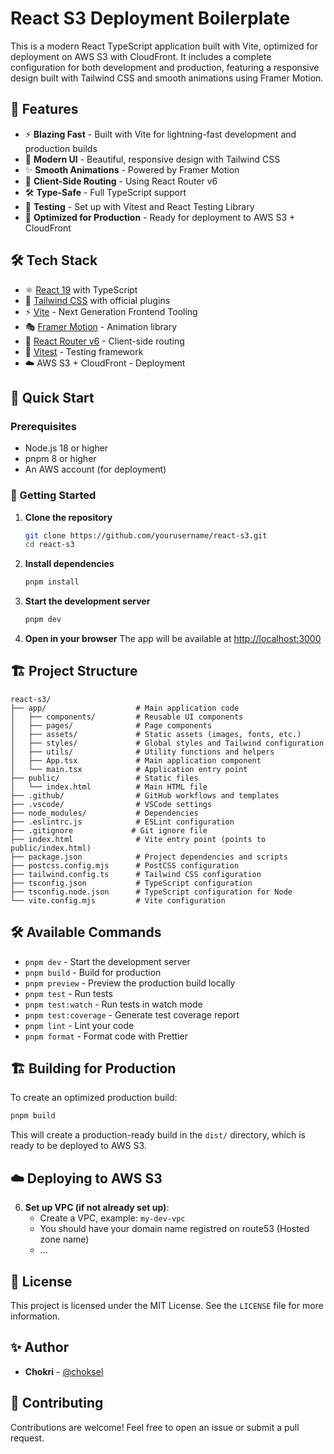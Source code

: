 # React S3 Deployment Boilerplate

This is a modern React TypeScript application built with Vite, optimized for deployment on AWS S3 with CloudFront. It includes a complete configuration for both development and production, featuring a responsive design built with Tailwind CSS and smooth animations using Framer Motion.

## 🚀 Features

- ⚡ **Blazing Fast** - Built with Vite for lightning-fast development and production builds
- 🎨 **Modern UI** - Beautiful, responsive design with Tailwind CSS
- ✨ **Smooth Animations** - Powered by Framer Motion
- 🔄 **Client-Side Routing** - Using React Router v6
- 🛠 **Type-Safe** - Full TypeScript support
- 🧪 **Testing** - Set up with Vitest and React Testing Library
- 🚀 **Optimized for Production** - Ready for deployment to AWS S3 + CloudFront

## 🛠️ Tech Stack

- ⚛️ [React 19](https://reactjs.org/) with TypeScript
- 🎨 [Tailwind CSS](https://tailwindcss.com/) with official plugins
- ⚡ [Vite](https://vitejs.dev/) - Next Generation Frontend Tooling
- 🎭 [Framer Motion](https://www.framer.com/motion/) - Animation library
- 🔄 [React Router v6](https://reactrouter.com/) - Client-side routing
- 🧪 [Vitest](https://vitest.dev/) - Testing framework
- ☁️ AWS S3 + CloudFront - Deployment

## 🚀 Quick Start

### Prerequisites

- Node.js 18 or higher
- pnpm 8 or higher
- An AWS account (for deployment)

### 🚀 Getting Started

1. **Clone the repository**

   ```bash
   git clone https://github.com/yourusername/react-s3.git
   cd react-s3
   ```

2. **Install dependencies**

   ```bash
   pnpm install
   ```

3. **Start the development server**

   ```bash
   pnpm dev
   ```

4. **Open in your browser**
   The app will be available at [http://localhost:3000](http://localhost:3000)

## 🏗️ Project Structure

```
react-s3/
├── app/                    # Main application code
│   ├── components/         # Reusable UI components
│   ├── pages/              # Page components
│   ├── assets/             # Static assets (images, fonts, etc.)
│   ├── styles/             # Global styles and Tailwind configuration
│   ├── utils/              # Utility functions and helpers
│   ├── App.tsx             # Main application component
│   └── main.tsx            # Application entry point
├── public/                 # Static files
│   └── index.html          # Main HTML file
├── .github/                # GitHub workflows and templates
├── .vscode/                # VSCode settings
├── node_modules/           # Dependencies
├── .eslintrc.js            # ESLint configuration
├── .gitignore             # Git ignore file
├── index.html              # Vite entry point (points to public/index.html)
├── package.json            # Project dependencies and scripts
├── postcss.config.mjs      # PostCSS configuration
├── tailwind.config.ts      # Tailwind CSS configuration
├── tsconfig.json           # TypeScript configuration
├── tsconfig.node.json      # TypeScript configuration for Node
└── vite.config.mjs         # Vite configuration
```

## 🛠️ Available Commands

- `pnpm dev` - Start the development server
- `pnpm build` - Build for production
- `pnpm preview` - Preview the production build locally
- `pnpm test` - Run tests
- `pnpm test:watch` - Run tests in watch mode
- `pnpm test:coverage` - Generate test coverage report
- `pnpm lint` - Lint your code
- `pnpm format` - Format code with Prettier

## 🏗️ Building for Production

To create an optimized production build:

```bash
pnpm build
```

This will create a production-ready build in the `dist/` directory, which is ready to be deployed to AWS S3.

## ☁️ Deploying to AWS S3

6. **Set up VPC (if not already set up)**:
   - Create a VPC, example: `my-dev-vpc`
   - You should have your domain name registred on route53 (Hosted zone name)
   - ...

## 📄 License

This project is licensed under the MIT License. See the `LICENSE` file for more information.

## ✨ Author

- **Chokri** - [@choksel](https://github.com/choksel)

## 🤝 Contributing

Contributions are welcome! Feel free to open an issue or submit a pull request.
